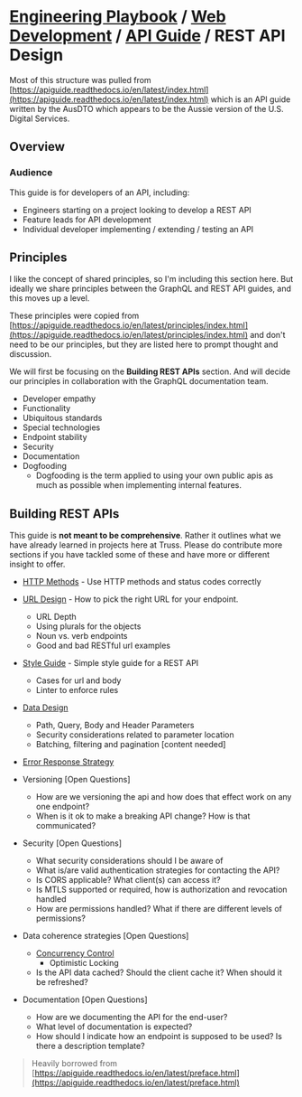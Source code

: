 # [Engineering Playbook](../../../README.md) / [Web Development](../../README.md) / [API Guide](../README.md) / REST API Design

Most of this structure was pulled from [https://apiguide.readthedocs.io/en/latest/index.html](https://apiguide.readthedocs.io/en/latest/index.html) which is an API guide written by the AusDTO which appears to be the Aussie version of the U.S. Digital Services.

## Overview

### Audience

This guide is for developers of an API, including:

- Engineers starting on a project looking to develop a REST API
- Feature leads for API development
- Individual developer implementing / extending / testing an API

## Principles

I like the concept of shared principles, so I'm including this section here. But ideally we share principles between the GraphQL and REST API guides, and this moves up a level.

These principles were copied from [https://apiguide.readthedocs.io/en/latest/principles/index.html](https://apiguide.readthedocs.io/en/latest/principles/index.html) and don't need to be our principles, but they are listed here to prompt thought and discussion.

We will first be focusing on the **Building REST APIs** section. And will decide our principles in collaboration with the GraphQL documentation team.

- Developer empathy
- Functionality
- Ubiquitous standards
- Special technologies
- Endpoint stability
- Security
- Documentation
- Dogfooding
  - Dogfooding is the term applied to using your own public apis as much as possible when implementing internal features.

## Building REST APIs

This guide is **not meant to be comprehensive**. Rather it outlines what we have already learned in projects here at Truss. Please do contribute more sections if you have tackled some of these and have more or different insight to offer.

- [HTTP Methods](HTTP-Methods.md) - Use HTTP methods and status codes correctly

- [URL Design](URL-Design.md) - How to pick the right URL for your endpoint.

  - URL Depth
  - Using plurals for the objects
  - Noun vs. verb endpoints
  - Good and bad RESTful url examples

- [Style Guide](Style-Guide.md) - Simple style guide for a REST API

  - Cases for url and body
  - Linter to enforce rules

- [Data Design](Data-Design.md)

  - Path, Query, Body and Header Parameters
  - Security considerations related to parameter location
  - Batching, filtering and pagination \[content needed\]

- [Error Response Strategy](Error-Response-Strategy.md)

- Versioning \[Open Questions\]

  - How are we versioning the api and how does that effect work on any one endpoint?
  - When is it ok to make a breaking API change?  How is that communicated?

- Security \[Open Questions\]

  - What security considerations should I be aware of
  - What is/are valid authentication strategies for contacting the API?
  - Is CORS applicable? What client(s) can access it?
  - Is MTLS supported or required, how is authorization and revocation handled
  - How are permissions handled? What if there are different levels of permissions?

- Data coherence strategies \[Open Questions\]

  - [Concurrency Control](Concurrency-Control.md)
    - Optimistic Locking
  - Is the API data cached? Should the client cache it? When should it be refreshed?

- Documentation \[Open Questions\]

  - How are we documenting the API for the end-user?
  - What level of documentation is expected?
  - How should I indicate how an endpoint is supposed to be used? Is there a description template?

> Heavily borrowed from [https://apiguide.readthedocs.io/en/latest/preface.html](https://apiguide.readthedocs.io/en/latest/preface.html)
